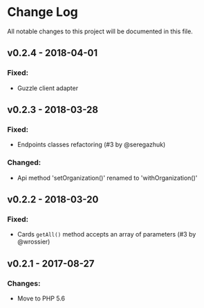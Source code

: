 # Change Log
All notable changes to this project will be documented in this file.

## v0.2.4 - 2018-04-01
### Fixed:
 - Guzzle client adapter

## v0.2.3 - 2018-03-28
### Fixed:
 - Endpoints classes refactoring (#3 by @seregazhuk)
### Changed:
 - Api method 'setOrganization()' renamed to 'withOrganization()' 

## v0.2.2 - 2018-03-20
### Fixed:
 - Cards `getAll()` method accepts an array of parameters (#3 by @wrossier)

## v0.2.1 - 2017-08-27
### Changes:
 - Move to PHP 5.6
